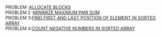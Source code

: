 PROBLEM :[ALLOCATE BLOCKS](https://www.interviewbit.com/problems/allocate-books/)<br>
PROBLEM 2 :[MINIMIZE MAXIMUM PAIR SUM](https://leetcode.com/problems/minimize-maximum-pair-sum-in-array/)<br>
PROBLEM 3:[FIND FIRST AND LAST POSITION OF ELEMENT IN SORTED ARRAY](https://leetcode.com/problems/find-first-and-last-position-of-element-in-sorted-array/description/)<br>
PROBLEM 4:[COUNT NEGATIVE NUMBERS IN SORTED ARRAY](https://leetcode.com/problems/count-negative-numbers-in-a-sorted-matrix/description/)
